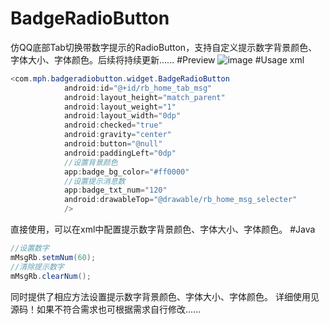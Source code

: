 # BadgeRadioButton
仿QQ底部Tab切换带数字提示的RadioButton，支持自定义提示数字背景颜色、字体大小、字体颜色。后续将持续更新......
#Preview
![image](https://github.com/hcs-xph/BadgeRadioButton/blob/master/screen/badge.gif)
#Usage xml
```java
<com.mph.badgeradiobutton.widget.BadgeRadioButton
            android:id="@+id/rb_home_tab_msg"
            android:layout_height="match_parent"
            android:layout_weight="1"
            android:layout_width="0dp"
            android:checked="true"
            android:gravity="center"
            android:button="@null"
            android:paddingLeft="0dp"
            //设置背景颜色
            app:badge_bg_color="#ff0000"
            //设置提示消息数
            app:badge_txt_num="120"
            android:drawableTop="@drawable/rb_home_msg_selecter"
            />
```
直接使用，可以在xml中配置提示数字背景颜色、字体大小、字体颜色。
#Java
```java
//设置数字
mMsgRb.setmNum(60);
//清除提示数字
mMsgRb.clearNum();
```
同时提供了相应方法设置提示数字背景颜色、字体大小、字体颜色。
详细使用见源码！如果不符合需求也可根据需求自行修改......
